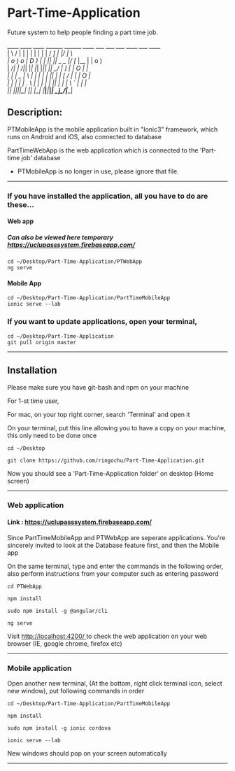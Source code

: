 # Part-Time-Application
Future system to help people finding a part time job.

 ____   ____ ____  ______      ______ ____ ___ ___   ___       ____  ___  ____  <br>
|    \ /    |    \|      |    |      |    |   |   | /  _]     |    |/   \|    \ <br>
|  o  )  o  |  D  )      |    |      ||  || _   _ |/  [_      |__  |     |  o  )<br>
|   _/|     |    /|_|  |_|    |_|  |_||  ||  \_/  |    _]     __|  |  O  |     |<br>
|  |  |  _  |    \  |  |        |  |  |  ||   |   |   [_     /  |  |     |  O  |<br>
|  |  |  |  |  .  \ |  |        |  |  |  ||   |   |     |    \  `  |     |     | <br>
|__|  |__|__|__|\_| |__|        |__| |____|___|___|_____|     \____j\___/|_____| <br>
## Description:

PTMobileApp is the mobile application built in "Ionic3" framework, which runs on Android and iOS, also connected to database
<br>

PartTimeWebApp is the web application which is connected to the 'Part-time job' database
<br>

* PTMobileApp is no longer in use, please ignore that file.

<hr>

### If you have installed the application, all you have to do are these...
 
 #### Web app 
 
 ##### Can also be viewed here temporary https://uclupasssystem.firebaseapp.com/
``` Put the following lines on your terminal 
cd ~/Desktop/Part-Time-Application/PTWebApp
ng serve
```
  #### Mobile App
  ```
  cd ~/Desktop/Part-Time-Application/PartTimeMobileApp
  ionic serve --lab
  ```
  
### If you want to update applications, open your terminal, 
  ```
  cd ~/Desktop/Part-Time-Application
  git pull origin master
  ```
<hr>

## Installation 

Please make sure you have git-bash and npm on your machine
<br>

For 1-st time user,

For mac, on your top right corner, search 'Terminal' and open it

On your terminal, put this line allowing you to have a copy on your machine, this only need to be done once

```
cd ~/Desktop
```
```
git clone https://github.com/ringochu/Part-Time-Application.git
```

Now you should see a 'Part-Time-Application folder' on desktop (Home screen)
<hr>


### Web application 

#### Link : <a href="https://uclupasssystem.firebaseapp.com/">https://uclupasssystem.firebaseapp.com/</a>

Since PartTimeMobileApp and PTWebApp are seperate applications.
You're sincerely invited to look at the Database feature first, and then the Mobile app

On the same terminal, type and enter the commands in the following order, also perform instructions from your computer such as entering password

```shell
cd PTWebApp
```
```
npm install
```
```shell
sudo npm install -g @angular/cli 
```

```shell
ng serve
```
Visit <a href='http://localhost:4200/'> http://localhost:4200/ </a> to check the web application on your web browser (IE, google chrome, firefox etc)

<hr> 

### Mobile application

Open another new terminal, (At the bottom, right click terminal icon, select new window), put following commands in order
```
cd ~/Desktop/Part-Time-Application/PartTimeMobileApp
```
```
npm install
```
```
sudo npm install -g ionic cordova
```
```
ionic serve --lab
```
New windows should pop on your screen automatically 

<hr>
